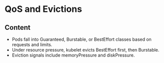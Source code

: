 # QoS and Evictions

## Content

- Pods fall into Guaranteed, Burstable, or BestEffort classes based on requests and limits.
- Under resource pressure, kubelet evicts BestEffort first, then Burstable.
- Eviction signals include memoryPressure and diskPressure.
